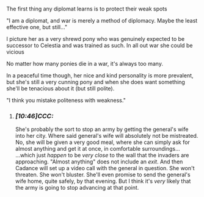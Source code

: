 The first thing any diplomat learns is to protect their weak spots

"I am a diplomat, and war is merely a method of diplomacy. Maybe the least effective one, but still..." 

I picture her as a very shrewd pony who was genuinely expected to be successor to Celestia and was trained as such. In all out war she could be vicious

No matter how many ponies die in a war, it's always too many.

In a peaceful time though, her nice and kind personality is more prevalent, but she's still a very cunning pony and when she does want something she'll be tenacious about it (but still polite).

"I think you mistake politeness with weakness."

1. ### _[_10:46_]_CCC_:_ 
    
    She's probably the sort to stop an army by getting the general's wife into her city. Where said general's wife will absolutely not be mistreated. No, she will be given a very good meal, where she can simply ask for almost anything and get it at once, in comfortable surroundings... ...which just _happen_ to be _very close_ to the wall that the invaders are approaching. "Almost anything" does not include an _exit_. And then Cadance will set up a video call with the general in question. She won't threaten. She won't bluster. She'll even promise to send the general's wife home, quite safely, by that evening. But I think it's _very_ likely that the army is going to stop advancing at that point.

